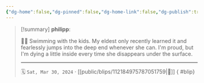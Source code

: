 ```yaml
---
{"dg-home":false,"dg-pinned":false,"dg-home-link":false,"dg-publish":true,"type":"blip","disabled rules":["yaml-title","yaml-title-alias","file-name-heading"],"title":"philipp on mastodon @ 2024-03-30","created-date":"2024-03-30T13:54:41","id":112184975787051760,"updated-date":"2025-05-02T08:50:44","dg-path":"blips/112184975787051759.md","permalink":"/blips/112184975787051759/","dgPassFrontmatter":true,"created":"2024-03-30T13:54:41","updated":"2025-05-02T08:50:44"}
---
```


> [!summary] **philipp**:
>
> 🏊‍♂️ Swimming with the kids. My eldest only recently learned it and fearlessly jumps into the deep end whenever she can. I'm proud, but  I'm dying a little inside every time she disappears under the surface.
> - - -
>
> 🗓️ `Sat, Mar 30, 2024` · [[public/blips/112184975787051759\|🔗]]
{ #blip}

